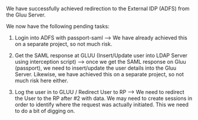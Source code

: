 We have successfully achieved redirection to the External IDP (ADFS) from the Gluu Server.

We now have the following pending tasks:
1) Login into ADFS with passport-saml 
--> We have already achieved this on a separate project, so not much risk.

2) Get the SAML response at GLUU (Insert/Update user into LDAP Server using interception script) 
--> once we get the SAML response on Gluu (passport), we need to insert/update the user details into the Gluu Server. Likewise, we have achieved this on a separate project, so not much risk here either.

3) Log the user in to GLUU / Redirect User to RP 
--> We need to redirect the User to the RP after #2 with data. We may need to create sessions in order to identify where the request was actually initiated. This we need to do a bit of digging on.
